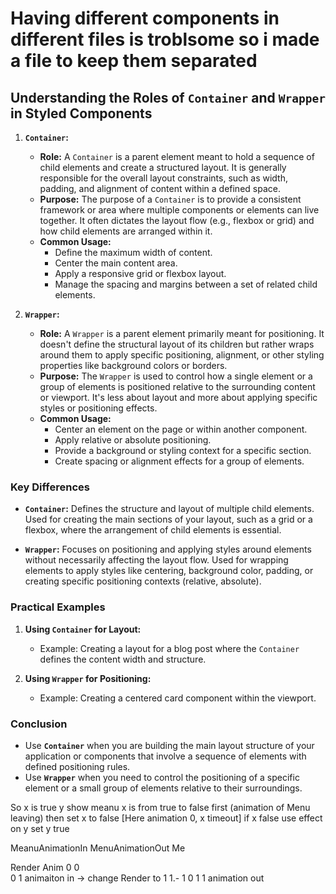 
# Having different components in different files is troblsome so i made a file to keep them separated

## Understanding the Roles of `Container` and `Wrapper` in Styled Components

1. **`Container`:**
   - **Role:** A `Container` is a parent element meant to hold a sequence of child elements and create a structured layout. It is generally responsible for the overall layout constraints, such as width, padding, and alignment of content within a defined space.
   - **Purpose:** The purpose of a `Container` is to provide a consistent framework or area where multiple components or elements can live together. It often dictates the layout flow (e.g., flexbox or grid) and how child elements are arranged within it.
   - **Common Usage:**
     - Define the maximum width of content.
     - Center the main content area.
     - Apply a responsive grid or flexbox layout.
     - Manage the spacing and margins between a set of related child elements.

2. **`Wrapper`:**
   - **Role:** A `Wrapper` is a parent element primarily meant for positioning. It doesn't define the structural layout of its children but rather wraps around them to apply specific positioning, alignment, or other styling properties like background colors or borders.
   - **Purpose:** The `Wrapper` is used to control how a single element or a group of elements is positioned relative to the surrounding content or viewport. It's less about layout and more about applying specific styles or positioning effects.
   - **Common Usage:**
     - Center an element on the page or within another component.
     - Apply relative or absolute positioning.
     - Provide a background or styling context for a specific section.
     - Create spacing or alignment effects for a group of elements.

### Key Differences

- **`Container`:** Defines the structure and layout of multiple child elements. Used for creating the main sections of your layout, such as a grid or a flexbox, where the arrangement of child elements is essential.
  
- **`Wrapper`:** Focuses on positioning and applying styles around elements without necessarily affecting the layout flow. Used for wrapping elements to apply styles like centering, background color, padding, or creating specific positioning contexts (relative, absolute).

### Practical Examples

1. **Using `Container` for Layout:**
   - Example: Creating a layout for a blog post where the `Container` defines the content width and structure.

2. **Using `Wrapper` for Positioning:**
   - Example: Creating a centered card component within the viewport.

### Conclusion

- Use **`Container`** when you are building the main layout structure of your application or components that involve a sequence of elements with defined positioning rules.
- Use **`Wrapper`** when you need to control the positioning of a specific element or a small group of elements relative to their surroundings.


So
x is true y show meanu
x is from true to false first (animation of Menu leaving) then set x to false [Here animation 0, x timeout]
if x false use effect on y set y true



MeanuAnimationIn MenuAnimationOut
Me

Render   Anim
0         0       
0         1       animaiton in -> change Render to 1 1.-
1         0 
1         1       animation out
